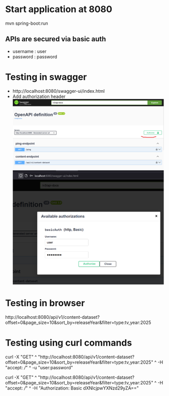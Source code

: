 # Start application at 8080
mvn spring-boot:run

## APIs are secured via basic auth 
- username : user
- password : password

# Testing in swagger
- http://localhost:8080/swagger-ui/index.html
- Add authorization header
  ![](swagger-auth.png)  
  ![](swagger-auth-user-pwd.png)

# Testing in browser 
http://localhost:8080/api/v1/content-dataset?offset=0&page_size=10&sort_by=releaseYear&filter=type:tv,year:2025

# Testing using curl commands

curl -X "GET" ^
"http://localhost:8080/api/v1/content-dataset?offset=0&page_size=10&sort_by=releaseYear&filter=type:tv,year:2025" ^
-H "accept: */*" ^
-u "user:password"

curl -X "GET" ^
"http://localhost:8080/api/v1/content-dataset?offset=0&page_size=10&sort_by=releaseYear&filter=type:tv,year:2025" ^
-H "accept: */*" ^
-H "Authorization: Basic dXNlcjpwYXNzd29yZA=="


